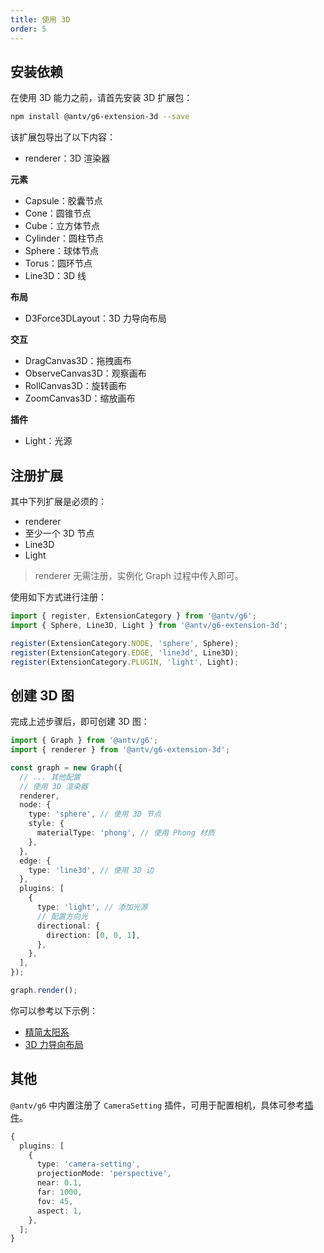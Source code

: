 ```yaml
---
title: 使用 3D
order: 5
---
```


## 安装依赖

在使用 3D 能力之前，请首先安装 3D 扩展包：

```bash
npm install @antv/g6-extension-3d --save
```

该扩展包导出了以下内容：

- renderer：3D 渲染器

**元素**

- Capsule：胶囊节点
- Cone：圆锥节点
- Cube：立方体节点
- Cylinder：圆柱节点
- Sphere：球体节点
- Torus：圆环节点
- Line3D：3D 线

**布局**

- D3Force3DLayout：3D 力导向布局

**交互**

- DragCanvas3D：拖拽画布
- ObserveCanvas3D：观察画布
- RollCanvas3D：旋转画布
- ZoomCanvas3D：缩放画布

**插件**

- Light：光源

## 注册扩展

其中下列扩展是必须的：

- renderer
- 至少一个 3D 节点
- Line3D
- Light

> renderer 无需注册，实例化 Graph 过程中传入即可。

使用如下方式进行注册：

```ts
import { register, ExtensionCategory } from '@antv/g6';
import { Sphere, Line3D, Light } from '@antv/g6-extension-3d';

register(ExtensionCategory.NODE, 'sphere', Sphere);
register(ExtensionCategory.EDGE, 'line3d', Line3D);
register(ExtensionCategory.PLUGIN, 'light', Light);
```

## 创建 3D 图

完成上述步骤后，即可创建 3D 图：

```ts
import { Graph } from '@antv/g6';
import { renderer } from '@antv/g6-extension-3d';

const graph = new Graph({
  // ... 其他配置
  // 使用 3D 渲染器
  renderer,
  node: {
    type: 'sphere', // 使用 3D 节点
    style: {
      materialType: 'phong', // 使用 Phong 材质
    },
  },
  edge: {
    type: 'line3d', // 使用 3D 边
  },
  plugins: [
    {
      type: 'light', // 添加光源
      // 配置方向光
      directional: {
        direction: [0, 0, 1],
      },
    },
  ],
});

graph.render();
```

你可以参考以下示例：

- [精简太阳系](/examples/feature/default/#lite-solar-system)
- [3D 力导向布局](/examples/layout/force-directed/#3d-force)

## 其他

`@antv/g6` 中内置注册了 `CameraSetting` 插件，可用于配置相机，具体可参考[插件](/manual/plugin/build-in/camera-setting)。

```typescript
{
  plugins: [
    {
      type: 'camera-setting',
      projectionMode: 'perspective',
      near: 0.1,
      far: 1000,
      fov: 45,
      aspect: 1,
    },
  ];
}
```
